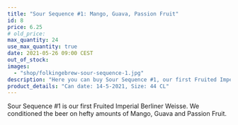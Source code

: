 ```yaml
---
title: "Sour Sequence #1: Mango, Guava, Passion Fruit"
id: 8
price: 6.25
# old_price:
max_quantity: 24
use_max_quantity: true
date: 2021-05-26 09:00 CEST
out_of_stock:
images:
  - "shop/folkingebrew-sour-sequence-1.jpg"
description: "Here you can buy Sour Sequence #1, our first Fruited Imperial Berliner Weisse. We conditioned the beer on hefty amounts of Mango, Guava and Passion Fruit."
product_details: "Can date: 14-5-2021, Size: 44 CL"
---
```


Sour Sequence #1 is our first Fruited Imperial Berliner Weisse. We conditioned the beer on hefty amounts of Mango, Guava and Passion Fruit.
